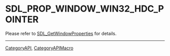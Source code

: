 # SDL_PROP_WINDOW_WIN32_HDC_POINTER

Please refer to [SDL_GetWindowProperties](SDL_GetWindowProperties) for details.

----
[CategoryAPI](CategoryAPI), [CategoryAPIMacro](CategoryAPIMacro)

